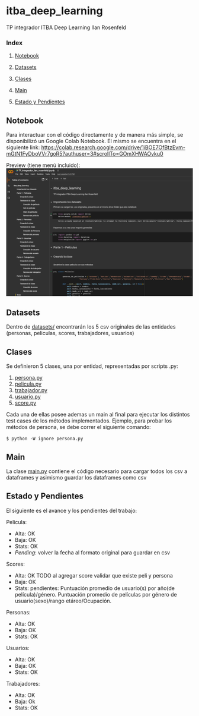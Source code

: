 # itba_deep_learning
TP integrador ITBA Deep Learning Ilan Rosenfeld

### Index

1. [Notebook](#notebook)

2. [Datasets](#datasets)

3. [Clases](#clases)

4. [Main](#main)

5. [Estado y Pendientes](#estado-y-pendientes)

## Notebook

Para interactuar con el código directamente y de manera más simple, se disponibilizó un Google Colab Notebook. El mismo se encuentra en el siguiente link: https://colab.research.google.com/drive/1iBOE7OfBtzEvm-mGtN1FyDboVVr7goR5?authuser=3#scrollTo=GOmXHWAOvku0

Preview (tiene menú incluido):
![Colab menu](assets/menu_notebook.png)

## Datasets

Dentro de [datasets/](datasets/) encontrarán los 5 csv originales de las entidades (personas, peliculas, scores, trabajadores, usuarios)

## Clases

Se definieron 5 clases, una por entidad, representadas por scripts .py:
1. [persona.py](persona.py)
2. [pelicula.py](pelicula.py)
3. [trabajador.py](trabajador.py)
4. [usuario.py](usuario.py)
5. [score.py](score.py)

Cada una de ellas posee ademas un main al final para ejecutar los distintos test cases de los métodos implementados. Ejemplo, para probar los métodos de persona, se debe correr el siguiente comando:

```
$ python -W ignore persona.py
```

## Main

La clase [main.py](main.py) contiene el código necesario para cargar todos los csv a dataframes y asimismo guardar los dataframes como csv

## Estado y Pendientes

El siguiente es el avance y los pendientes del trabajo:

Pelicula:
- Alta: OK
- Baja: OK
- Stats: OK
- *Pending*: volver la fecha al formato original para guardar en csv

Scores:
- Alta: OK TODO al agregar score validar que existe peli y persona
- Baja: OK
- Stats: pendientes: Puntuación promedio de usuario(s) por año(de película)/género. Puntuación promedio de películas por género de usuario(sexo)/rango etáreo/Ocupación.

Personas:
- Alta: OK
- Baja: OK
- Stats: OK

Usuarios: 
- Alta: OK
- Baja: OK
- Stats: OK

Trabajadores:
- Alta: OK
- Baja: Ok
- Stats: OK

